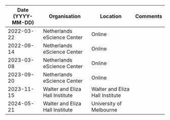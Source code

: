 | Date (YYYY-MM-DD) | Organisation                | Location | Comments |
|-------------------|-----------------------------|----------|----------|
| 2022-03-22        | Netherlands eScience Center | Online   |          |
| 2022-09-14        | Netherlands eScience Center | Online   |          |
| 2023-03-08        | Netherlands eScience Center | Online   |          |
| 2023-09-20        | Netherlands eScience Center | Online   |          |
| 2023-11-15        | Walter and Eliza Hall Institute | Walter and Eliza Hall Institute |          |
| 2024-05-21        | Walter and Eliza Hall Institute | University of Melbourne |          |
